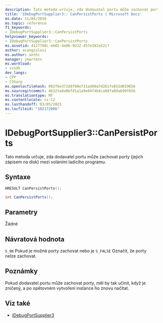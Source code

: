 ```yaml
---
description: Tato metoda určuje, zda dodavatel portu může zachovat porty (jejich zápisem na disk) mezi voláními ladicího programu.
title: 'IDebugPortSupplier3:: CanPersistPorts | Microsoft Docs'
ms.date: 11/04/2016
ms.topic: reference
f1_keywords:
- IDebugPortSupplier3::CanPersistPorts
helpviewer_keywords:
- IDebugPortSupplier3::CanPersistPorts
ms.assetid: 4127760c-e602-4e86-9232-457e382a52c7
author: acangialosi
ms.author: anthc
manager: jmartens
ms.workload:
- vssdk
dev_langs:
- CPP
- CSharp
ms.openlocfilehash: 092f6e372d8f98e731ad90a7d261fe015d019656
ms.sourcegitcommit: 4b323a8a8bfd1a1a9e84f4b4ca88fa8da690f656
ms.translationtype: MT
ms.contentlocale: cs-CZ
ms.lasthandoff: 03/05/2021
ms.locfileid: "102172006"
---
```

# <a name="idebugportsupplier3canpersistports"></a>IDebugPortSupplier3::CanPersistPorts
Tato metoda určuje, zda dodavatel portu může zachovat porty (jejich zápisem na disk) mezi voláními ladicího programu.

## <a name="syntax"></a>Syntaxe

```cpp
HRESULT CanPersistPorts();
```

```csharp
int CanPersistPorts();
```

## <a name="parameters"></a>Parametry
 Žádné

## <a name="return-value"></a>Návratová hodnota
 `S_OK` Pokud je možné porty zachovat nebo je `S_FALSE` Označit, že porty nelze zachovat.

## <a name="remarks"></a>Poznámky
 Pokud dodavatel portu může zachovat porty, měl by tak učinit, když je zničený, a po opětovném vytvoření instance ho znovu načítat.

## <a name="see-also"></a>Viz také
- [IDebugPortSupplier3](../../../extensibility/debugger/reference/idebugportsupplier3.md)
